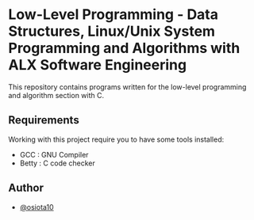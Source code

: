 # Low-Level Programming - Data Structures, Linux/Unix System Programming and Algorithms with ALX Software Engineering

This repository contains programs written for the low-level programming and algorithm section with C.


## Requirements
Working with this project require you to have some tools installed:
- GCC : GNU Compiler
- Betty : C code checker


## Author

- [@osiota10](https://www.github.com/osiota10)
